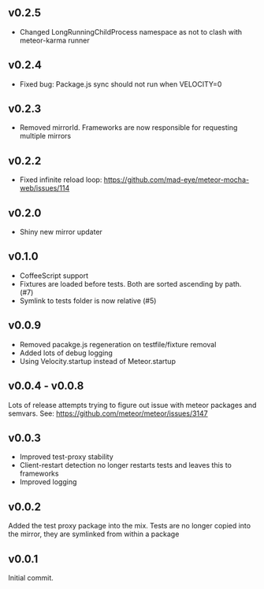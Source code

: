 ## v0.2.5

* Changed LongRunningChildProcess namespace as not to clash with meteor-karma runner

## v0.2.4

* Fixed bug: Package.js sync should not run when VELOCITY=0

## v0.2.3

* Removed mirrorId. Frameworks are now responsible for requesting multiple mirrors

## v0.2.2

* Fixed infinite reload loop: https://github.com/mad-eye/meteor-mocha-web/issues/114

## v0.2.0

* Shiny new mirror updater

## v0.1.0

* CoffeeScript support
* Fixtures are loaded before tests. Both are sorted ascending by path. (#7)
* Symlink to tests folder is now relative (#5)

## v0.0.9

* Removed pacakge.js regeneration on testfile/fixture removal
* Added lots of debug logging
* Using Velocity.startup instead of Meteor.startup

## v0.0.4 - v0.0.8

Lots of release attempts trying to figure out issue with meteor packages and semvars. See:
https://github.com/meteor/meteor/issues/3147

## v0.0.3

* Improved test-proxy stability
* Client-restart detection no longer restarts tests and leaves this to frameworks
* Improved logging

## v0.0.2

Added the test proxy package into the mix. Tests are no longer copied into the mirror, they are
symlinked from within a package

## v0.0.1

Initial commit.
